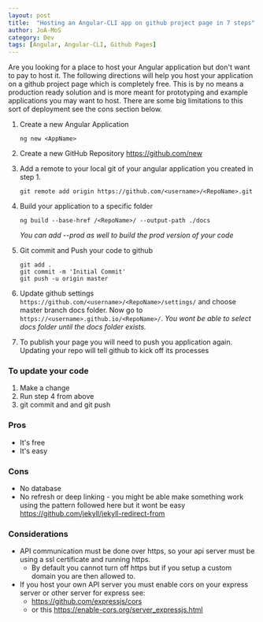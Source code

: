 ```yaml
---
layout: post
title:  "Hosting an Angular-CLI app on github project page in 7 steps"
author: JoA-MoS
category: Dev
tags: [Angular, Angular-CLI, Github Pages]
---
```

Are you looking for a place to host your Angular application but don't want to pay to host it. The following directions will help you host your application on a github project page which is completely free. This is by no means a production ready solution and is more meant for prototyping and example applications you may want to host. There are some big limitations to this sort of deployment see the cons section below.

1. Create a new Angular Application

    ```Shell
    ng new <AppName>
    ```

2. Create a new GitHub Repository https://github.com/new
3. Add a remote to your local git of your angular application you created in step 1.

    ```Shell
    git remote add origin https://github.com/<username>/<RepoName>.git
    ```

4. Build your application to a specific folder

    ```Shell
    ng build --base-href /<RepoName>/ --output-path ./docs  
    ```
    
    _You can add --prod as well to build the prod version of your code_

5. Git commit and Push your code to github

    ```Shell
    git add .
    git commit -m 'Initial Commit'
    git push -u origin master
    ```
6. Update github settings `https://github.com/<username>/<RepoName>/settings/` and choose master branch docs folder. Now go to `https://<username>.github.io/<RepoName>/`. _You wont be able to select docs folder until the docs folder exists._

7. To publish your page you will need to push you application again. Updating your repo will tell github to kick off its processes

### To update your code
1. Make a change
2. Run step 4 from above
3. git commit and and git push

### Pros
* It's free
* It's easy

### Cons
* No database
* No refresh or deep linking - you might be able make something work using the pattern followed here but it wont be easy https://github.com/jekyll/jekyll-redirect-from

### Considerations
* API communication must be done over https, so your api server must be using a ssl certificate and running https.
    * By default you cannot turn off https but if you setup a custom domain you are then allowed to.
* If you host your own API server you must enable cors on your express server or other server for express see:
    * https://github.com/expressjs/cors
    * or this https://enable-cors.org/server_expressjs.html

